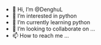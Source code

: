 - 👋 Hi, I’m @DenghuL
- 👀 I’m interested in python
- 🌱 I’m currently learning python
- 💞️ I’m looking to collaborate on ...
- 📫 How to reach me ...

<!---
DenghuL/DenghuL is a ✨ special ✨ repository because its `README.md` (this file) appears on your GitHub profile.
You can click the Preview link to take a look at your changes.
--->
